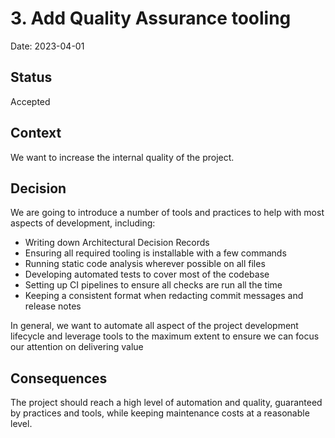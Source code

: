 # 3. Add Quality Assurance tooling

Date: 2023-04-01

## Status

Accepted

## Context

We want to increase the internal quality of the project.

## Decision

We are going to introduce a number of tools and practices to help with most aspects of development, including:

- Writing down Architectural Decision Records
- Ensuring all required tooling is installable with a few commands
- Running static code analysis wherever possible on all files
- Developing automated tests to cover most of the codebase
- Setting up CI pipelines to ensure all checks are run all the time
- Keeping a consistent format when redacting commit messages and release notes

In general, we want to automate all aspect of the project development lifecycle and leverage tools to the maximum extent to ensure we can focus our attention on delivering value

## Consequences

The project should reach a high level of automation and quality, guaranteed by practices and tools, while keeping maintenance costs at a reasonable level.
